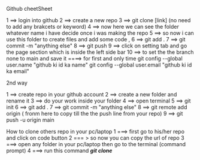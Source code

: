 Github cheetSheet


1 ==> login into github 
2 ==> create a new repo 
3 ==> git clone [link] (no need to add any brakcets or keyword)
4 ==> now here we can see the folder whatever name i have decide once i was making the repo 
5 ==> so now i can use this folder to create files and add some code ,
6 ==> git add .
7 ==> git commit -m "anything else" 
8 ==> git push
9 ==> click on setting tab and go the page section which is inside the left side bar 
10 ==> to set the the branch none to main and save it 
====> for first and only time 
git config --global user.name "github ki id ka name"
git config --global user.email "github ki id ka email"


2nd way 

1 ==> create repo in your github account 
2 ==> create a new folder and rename it
3 ==> do your work inside your folder 
4 ==> open terminal 
5 ==> git init 
6 ==> git add .
7 ==> git commit -m "anything else" 
8 ==> git remote add origin ( fronm here to copy till the the push line from your repo)
9 ==> git push -u origin main




How to clone others repo in your pc/laptop
1 ===> first go to his/her repo and click on code button 
2 === > so now you can copy the url of repo
3 ===> open any folder in your pc/laptop then go to the terminal (command prompt)
4 ===> run this command ***git clone <url>***

